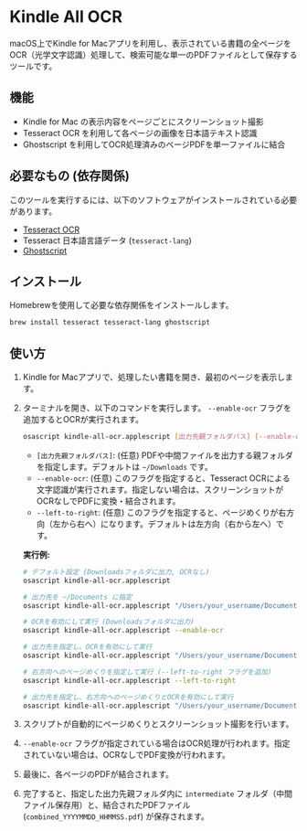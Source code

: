 # Kindle All OCR

macOS上でKindle for Macアプリを利用し、表示されている書籍の全ページをOCR（光学文字認識）処理して、検索可能な単一のPDFファイルとして保存するツールです。

## 機能

- Kindle for Mac の表示内容をページごとにスクリーンショット撮影
- Tesseract OCR を利用して各ページの画像を日本語テキスト認識
- Ghostscript を利用してOCR処理済みのページPDFを単一ファイルに結合

## 必要なもの (依存関係)

このツールを実行するには、以下のソフトウェアがインストールされている必要があります。

- [Tesseract OCR](https://github.com/tesseract-ocr/tesseract)
- Tesseract 日本語言語データ (`tesseract-lang`)
- [Ghostscript](https://ghostscript.com/)

## インストール

Homebrewを使用して必要な依存関係をインストールします。

```bash
brew install tesseract tesseract-lang ghostscript
```

## 使い方

1. Kindle for Macアプリで、処理したい書籍を開き、最初のページを表示します。
2. ターミナルを開き、以下のコマンドを実行します。 `--enable-ocr` フラグを追加するとOCRが実行されます。
   ```bash
   osascript kindle-all-ocr.applescript [出力先親フォルダパス] [--enable-ocr] [--left-to-right]
   ```
   - `[出力先親フォルダパス]`: (任意) PDFや中間ファイルを出力する親フォルダを指定します。デフォルトは `~/Downloads` です。
   - `--enable-ocr`: (任意) このフラグを指定すると、Tesseract OCRによる文字認識が実行されます。指定しない場合は、スクリーンショットがOCRなしでPDFに変換・結合されます。
   - `--left-to-right`: (任意) このフラグを指定すると、ページめくりが右方向（左から右へ）になります。デフォルトは左方向（右から左へ）です。

   **実行例:**
   ```bash
   # デフォルト設定 (Downloadsフォルダに出力, OCRなし)
   osascript kindle-all-ocr.applescript

   # 出力先を ~/Documents に指定
   osascript kindle-all-ocr.applescript "/Users/your_username/Documents"

   # OCRを有効にして実行 (Downloadsフォルダに出力)
   osascript kindle-all-ocr.applescript --enable-ocr

   # 出力先を指定し、OCRを有効にして実行
   osascript kindle-all-ocr.applescript "/Users/your_username/Documents" --enable-ocr

   # 右方向へのページめくりを指定して実行 (--left-to-right フラグを追加)
   osascript kindle-all-ocr.applescript --left-to-right

   # 出力先を指定し、右方向へのページめくりとOCRを有効にして実行
   osascript kindle-all-ocr.applescript "/Users/your_username/Documents" --left-to-right --enable-ocr
   ```
3. スクリプトが自動的にページめくりとスクリーンショット撮影を行います。
4. `--enable-ocr` フラグが指定されている場合はOCR処理が行われます。指定されていない場合は、OCRなしでPDF変換が行われます。
5. 最後に、各ページのPDFが結合されます。
6. 完了すると、指定した出力先親フォルダ内に `intermediate` フォルダ（中間ファイル保存用）と、結合されたPDFファイル (`combined_YYYYMMDD_HHMMSS.pdf`) が保存されます。 
